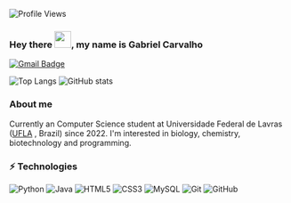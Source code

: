 ![Profile Views](http://estruyf-github.azurewebsites.net/api/VisitorHit?user=GabrielCF10)
### Hey there <img src="https://raw.githubusercontent.com/aemmadi/aemmadi/master/wave.gif" width="30px">, my name is Gabriel Carvalho

[![Gmail Badge](https://img.shields.io/badge/-docs.gabrielcarvalhoc100@gmail.com-c14438?style=flat-square&logo=Gmail&logoColor=white&link=mailto:docs.mtamaral@gmail.com)](mailto:docs.mtamaral@gmail.com)

![Top Langs](https://github-readme-stats.vercel.app/api/top-langs/?username=GabrielCF10&theme=dark) 
![GitHub stats](https://github-readme-stats.vercel.app/api?username=GabrielCF10&count_private=true&show_icons=true&include_all_commits=true&theme=dark) 

### About me
Currently an Computer Science student at Universidade Federal de Lavras ([UFLA](https://ufla.br/) , Brazil) since 2022. I'm interested in biology, chemistry, biotechnology and programming.






### ⚡ Technologies

![Python](https://img.shields.io/badge/-Python-black?style=flat-square&logo=Python)
![Java](https://img.shields.io/badge/-java-E34A86?style=flat-square&logo=java)
![HTML5](https://img.shields.io/badge/-HTML5-E34F26?style=flat-square&logo=html5&logoColor=white)
![CSS3](https://img.shields.io/badge/-CSS3-1572B6?style=flat-square&logo=css3)
![MySQL](https://img.shields.io/badge/-MySQL-black?style=flat-square&logo=mysql)
![Git](https://img.shields.io/badge/-Git-black?style=flat-square&logo=git)
![GitHub](https://img.shields.io/badge/-GitHub-181717?style=flat-square&logo=github)

<!--
**Am4ral/Am4ral** is a ✨ _special_ ✨ repository because its `README.md` (this file) appears on your GitHub profile.

Here are some ideas to get you started:

- 🔭 I’m currently working on ...
- 🌱 I’m currently learning ...
- 👯 I’m looking to collaborate on ...
- 🤔 I’m looking for help with ...
- 💬 Ask me about ...
- 📫 How to reach me: ...
- 😄 Pronouns: ...
- ⚡ Fun fact: ...
-->

